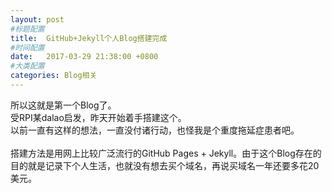 ```yaml
---
layout: post
#标题配置
title:  GitHub+Jekyll个人Blog搭建完成
#时间配置
date:   2017-03-29 21:38:00 +0800
#大类配置
categories: Blog相关
---
```


所以这就是第一个Blog了。<br>
受RPI某dalao启发，昨天开始着手搭建这个。<br>
以前一直有这样的想法，一直没付诸行动，也怪我是个重度拖延症患者吧。<br>
<br>
搭建方法是用网上比较广泛流行的GitHub Pages + Jekyll。由于这个Blog存在的目的就是记录下个人生活，也就没有想去买个域名，再说买域名一年还要多花20美元。